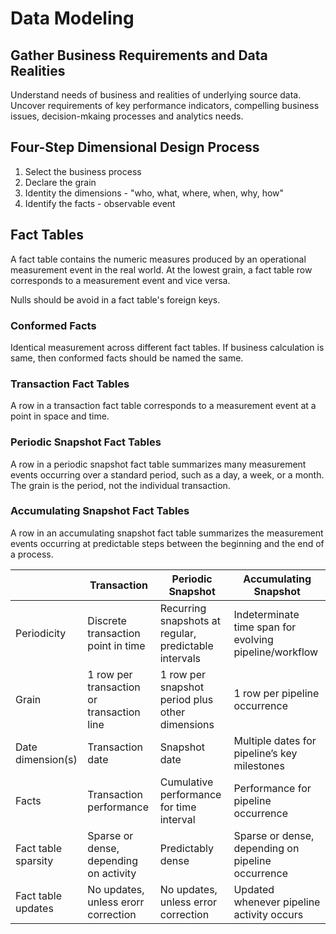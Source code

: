 # Data Modeling

<!-- topics 
3rd nf vs star schema
surrogate keys or no surrogate keys
index
-->

## Gather Business Requirements and Data Realities
Understand needs of business and realities of underlying source data. 
Uncover requirements of key performance indicators, compelling business issues, decision-mkaing processes and analytics needs.

## Four-Step Dimensional Design Process
1. Select the business process
2. Declare the grain
3. Identity the dimensions - "who, what, where, when, why, how"
4. Identify the facts - observable event

## Fact Tables
A fact table contains the numeric measures produced by an operational measurement event in the real world. At the lowest grain, a fact table row corresponds to a
measurement event and vice versa. 

Nulls should be avoid in a fact table's foreign keys.

### Conformed Facts
Identical measurement across different fact tables. If business calculation is same, then conformed facts should be named the same.

### Transaction Fact Tables
A row in a transaction fact table corresponds to a measurement event at a point in
space and time. 

### Periodic Snapshot Fact Tables
A row in a periodic snapshot fact table summarizes many measurement events occurring over a standard period, such as a day, a week, or a month. The grain is the period, not the individual transaction.

### Accumulating Snapshot Fact Tables
A row in an accumulating snapshot fact table summarizes the measurement events occurring at predictable steps between the beginning and the end of a process. 

|                     | Transaction                               | Periodic Snapshot                                     | Accumulating Snapshot                                  |
|---------------------|-------------------------------------------|-------------------------------------------------------|--------------------------------------------------------|
| Periodicity         | Discrete transaction point in time        | Recurring snapshots at regular, predictable intervals | Indeterminate time span for evolving pipeline/workflow |
| Grain               | 1 row per transaction or transaction line | 1 row per snapshot period plus other dimensions       | 1 row per pipeline occurrence                          |
| Date dimension(s)   | Transaction date                          | Snapshot date                                         | Multiple dates for pipeline’s key milestones           |
| Facts               | Transaction performance                   | Cumulative performance for time interval              | Performance for pipeline occurrence                    |
| Fact table sparsity | Sparse or dense, depending on activity    | Predictably dense                                     | Sparse or dense, depending on pipeline occurrence      |
| Fact table updates  | No updates, unless erorr correction       | No updates, unless error correction                   | Updated whenever pipeline activity occurs              |